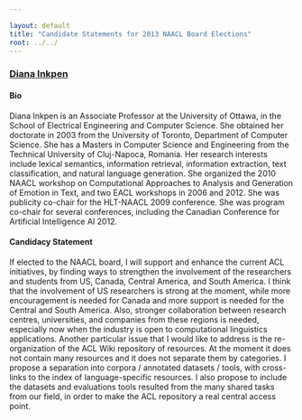 ```yaml
---

layout: default
title: "Candidate Statements for 2013 NAACL Board Elections"
root: ../../
---
```


### [Diana Inkpen](http://www.site.uottawa.ca/~diana/)

#### Bio

Diana Inkpen is an Associate Professor at the University of Ottawa, in the School of Electrical Engineering and Computer Science. She obtained her doctorate in 2003 from the University of Toronto, Department of Computer Science. She has a Masters in Computer Science and Engineering from the Technical University of Cluj-Napoca, Romania. Her research interests include lexical semantics, information retrieval, information extraction, text classification, and natural language generation. She organized the 2010 NAACL workshop on Computational Approaches to Analysis and Generation of Emotion in Text, and two EACL workshops in 2006 and 2012. She was publicity co-chair for the HLT-NAACL 2009 conference. She was program co-chair for several conferences, including the Canadian Conference for Artificial Intelligence AI 2012.

#### Candidacy Statement

If elected to the NAACL board, I will support and enhance the current ACL initiatives, by finding ways to strengthen the involvement of the researchers and students from US, Canada, Central America, and South America. I think that the involvement of US researchers is strong at the moment, while more encouragement is needed for Canada and more support is needed for the Central and South America. Also, stronger collaboration between research centres, universities, and companies from these regions is needed, especially now when the industry is open to computational linguistics applications. Another particular issue that I would like to address is the re-organization of the ACL Wiki repository of resources. At the moment it does not contain many resources and it does not separate them by categories. I propose a separation into corpora / annotated datasets / tools, with cross-links to the index of language-specific resources. I also propose to include the datasets and evaluations tools resulted from the many shared tasks from our field, in order to make the ACL repository a real central access point.

